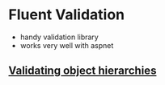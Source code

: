 # Fluent Validation

- handy validation library
- works very well with aspnet

## [Validating object hierarchies](https://stackoverflow.com/questions/30730937/c-sharp-fluentvalidation-for-a-hierarchy-of-classes)